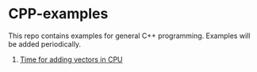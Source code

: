 # CPP-examples

This repo contains examples for general C++ programming. Examples will be added periodically.

1. [Time for adding vectors in CPU](Add-Vectors.md)